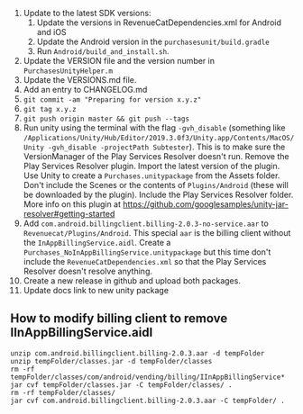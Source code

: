 1. Update to the latest SDK versions:
   1. Update the versions in RevenueCatDependencies.xml for Android and iOS
   1. Update the Android version in the `purchasesunit/build.gradle`
   1. Run `Android/build_and_install.sh`.
1. Update the VERSION file and the version number in `PurchasesUnityHelper.m`
1. Update the VERSIONS.md file.
1. Add an entry to CHANGELOG.md
1. `git commit -am "Preparing for version x.y.z"`
1. `git tag x.y.z`
1. `git push origin master && git push --tags`
1. Run unity using the terminal with the flag `-gvh_disable` (something like `/Applications/Unity/Hub/Editor/2019.3.0f3/Unity.app/Contents/MacOS/Unity -gvh_disable -projectPath Subtester`). This is to make sure the VersionManager of the Play Services Resolver doesn't run. Remove the Play Services Resolver plugin. Import the latest version of the plugin. Use Unity to create a `Purchases.unitypackage` from the Assets folder. Don't include the Scenes or the contents of `Plugins/Android` (these will be downloaded by the plugin). Include the Play Services Resolver folder. More info on this plugin at https://github.com/googlesamples/unity-jar-resolver#getting-started
1. Add `com.android.billingclient.billing-2.0.3-no-service.aar` to `Revenuecat/Plugins/Android`. This special `aar` is the billing client without the `InAppBillingService.aidl`. Create a `Purchases_NoInAppBillingService.unitypackage` but this time don't include the `RevenueCatDependencies.xml` so that the Play Services Resolver doesn't resolve anything.
1. Create a new release in github and upload both packages.
1. Update docs link to new unity package


## How to modify billing client to remove IInAppBillingService.aidl

```
unzip com.android.billingclient.billing-2.0.3.aar -d tempFolder
unzip tempFolder/classes.jar -d tempFolder/classes
rm -rf tempFolder/classes/com/android/vending/billing/IInAppBillingService*
jar cvf tempFolder/classes.jar -C tempFolder/classes/ .
rm -rf tempFolder/classes/
jar cvf com.android.billingclient.billing-2.0.3.aar -C tempFolder/ .
```

